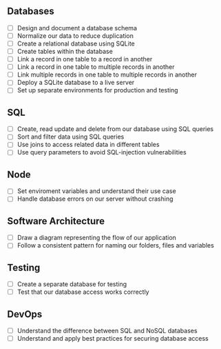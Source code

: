 ## Databases

- [ ] Design and document a database schema
- [ ] Normalize our data to reduce duplication
- [ ] Create a relational database using SQLite
- [ ] Create tables within the database
- [ ] Link a record in one table to a record in another
- [ ] Link a record in one table to multiple records in another
- [ ] Link multiple records in one table to multiple records in another
- [ ] Deploy a SQLite database to a live server
- [ ] Set up separate environments for production and testing

## SQL

- [ ] Create, read update and delete from our database using SQL queries
- [ ] Sort and filter data using SQL queries
- [ ] Use joins to access related data in different tables
- [ ] Use query parameters to avoid SQL-injection vulnerabilities

## Node

- [ ] Set enviroment variables and understand their use case
- [ ] Handle database errors on our server without crashing

## Software Architecture

- [ ] Draw a diagram representing the flow of our application
- [ ] Follow a consistent pattern for naming our folders, files and variables

## Testing

- [ ] Create a separate database for testing
- [ ] Test that our database access works correctly

## DevOps

- [ ] Understand the difference between SQL and NoSQL databases 
- [ ] Understand and apply best practices for securing database access